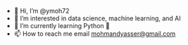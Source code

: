 - 👋 Hi, I’m @ymoh72
- 👀 I’m interested in data science, machine learning, and AI
- 🌱 I’m currently learning Python 🐍
- 📫 How to reach me email mohmandyasser@gmail.com


<!---
ymoh72/ymoh72 is a ✨ special ✨ repository because its `README.md` (this file) appears on your GitHub profile.
You can click the Preview link to take a look at your changes.
--->
